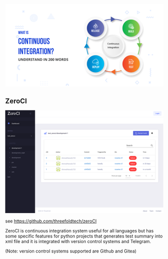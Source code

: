 
![](./img/cont_integr.png)

## ZeroCI

![](./img/zeroci.png)

see https://github.com/threefoldtech/zeroCI

ZeroCI is continuous integration system useful for all languages but has some specific features for python projects that generates test summary into xml file and it is integrated with version control systems and Telegram.

(Note: version control systems supported are Github and Gitea)

<!-- The containers run on top of the ThreeFold grid.

### Deploy

create widget which does following,
widget needs to be here in iframe


- [ ] size: small/mid/large
  - small: 1 machine in test cluster
  - mid: 2 machines as part of cluster
  - large 5 machines as part of cluser
- [ ] location (mention more locations coming soon)
  - Ghent
  - Vienna
- [ ] name
  - name as used in solution (in the webui and on web)
- [ ] domain (name is prefix of this)
  - ava.tf
  - 3x0.me
  - refit.earth
  - co30.org
  - ninja.tf
  - base.tf
  - tf9.io
- [ ] git url
  - check in wizard git url works
- [ ] sshkey yes/no
  - if yes, ask sshkey for remote login

  - always deploy on ipv6 public
  - always deploy on webgateway

remarks

- deploy kubernetes automatically where all of this runs


## Manual

- link to manual
 -->
